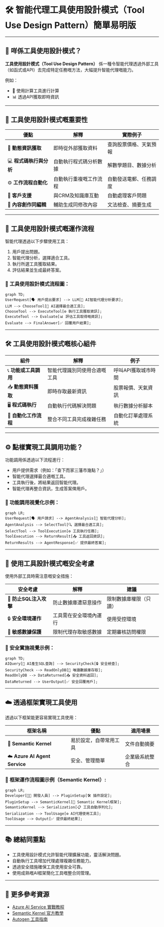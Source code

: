 # 🛠️ 智能代理工具使用設計模式（Tool Use Design Pattern）簡單易明版

---

## 📌 **咩係工具使用設計模式？**

**工具使用設計模式（Tool Use Design Pattern）** 係一種令智能代理透過外部工具（如函式或API）去完成特定任務嘅方法，大幅提升智能代理嘅能力。

例如：
- 🧮 使用計算工具進行計算
- 📊 透過API獲取即時資訊

---

## 🎯 **工具使用設計模式嘅重要性**

| 優點 | 解釋 | 實際例子 |
|---|---|---|
| 📡 **動態資訊獲取** | 即時從外部獲取資料 | 查詢股票價格、天氣預報 |
| 💻 **程式碼執行與分析** | 自動執行程式碼分析數據 | 解數學題目、數據分析 |
| ⚙️ **工作流程自動化** | 自動執行重複嘅工作流程 | 自動發送電郵、任務調度 |
| 🙋 **客戶支援** | 與CRM及知識庫互動 | 自動處理客戶問題 |
| 📝 **內容創作同編輯** | 輔助生成同修改內容 | 文法檢查、摘要生成 |

---

## 📌 **工具使用設計模式嘅運作流程**

智能代理透過以下步驟使用工具：

1. 用戶提出問題。
2. 智能代理分析，選擇適合工具。
3. 執行所選工具獲取結果。
4. 評估結果並生成最終答案。

### 📌 **工具使用設計模式流程圖：**
```mermaid
graph TD;
UserRequest[🗣️ 用戶提出要求] --> LLM[🤖 AI智能代理分析要求];
LLM --> ChooseTool[🔧 AI選擇最合適工具];
ChooseTool --> ExecuteTool[⚙️ 執行工具獲取資訊];
ExecuteTool --> Evaluate[📊 評估工具取得嘅資訊];
Evaluate --> FinalAnswer[✅ 回覆用戶結果];
```

---

## 🛠️ **工具使用設計模式嘅核心組件**

| 組件 | 解釋 | 例子 |
|-----------|-------------|---------|
| 📞 **功能或工具調用** | 智能代理識別同使用合適嘅工具 | 呼叫API獲取城市時間 |
| 📥 **動態資料獲取** | 即時存取最新資訊 | 股票報價、天氣資訊 |
| 🖥️ **程式碼執行** | 自動執行代碼解決問題 | 執行數據分析腳本 |
| 🔄 **自動化工作流程** | 整合不同工具完成複雜任務 | 自動化訂單處理系統 |

---

## ⚙️ **點樣實現工具調用功能？**

功能調用係透過以下流程進行：

- 用戶提供需求（例如：「查下而家三藩市幾點？」）
- 智能代理選擇最合適嘅工具。
- 工具執行後，將結果返回智能代理。
- 智能代理再整合資訊，生成答案俾用戶。

### 📌 **功能調用視覺化示例：**
```mermaid
graph LR;
UserRequest[🗣️ 用戶請求] --> AgentAnalysis[🤖 智能代理分析];
AgentAnalysis --> SelectTool[🔍 選擇最合適工具];
SelectTool --> ToolExecution[⚙️ 工具執行任務];
ToolExecution --> ReturnResult[📥 工具返回資訊];
ReturnResults --> AgentResponse[✅ 提供最終答案];
```

---

## 🚧 **使用工具設計模式嘅安全考慮**

使用外部工具時需注意嘅安全措施：

| 安全考慮 | 解釋 | 建議 |
|---------------|-------------|----------------|
| 🚫 **防止SQL注入攻擊** | 防止數據庫遭惡意操作 | 限制數據庫權限（只讀） |
| 🔒 **安全環境運作** | 工具需在安全環境內運行 | 使用受控環境 |
| 🔐 **敏感數據保護** | 限制代理存取敏感數據 | 定期審核訪問權限 |

### 📌 **安全實施視覺示例：**
```mermaid
graph TD;
AIQuery[🤖 AI產生SQL查詢] --> SecurityCheck[🔒 安全檢查];
SecurityCheck --> ReadOnlyDB[📗 唯讀數據庫存取];
ReadOnlyDB --> DataReturned[📥 安全資料返回];
DataReturned --> UserOutput[✅ 安全回覆用戶];
```

---

## ☁️ **透過框架實現工具使用**

透過以下框架能更容易實現工具使用：

| 框架名稱 | 優點 | 適用場景 |
|-----------|------------|---------|
| 🧩 **Semantic Kernel** | 易於設定，自帶常用工具 | 文件自動摘要 |
| ☁️ **Azure AI Agent Service** | 安全、管理簡單 | 企業級系統整合 |

### 📌 **框架運作流程圖示例（Semantic Kernel）:**
```mermaid
graph LR;
Developer[🧑‍💻 開發人員] --> PluginSetup[🛠️ 插件設定];
PluginSetup --> SemanticKernel[🧩 Semantic Kernel框架];
SemanticKernel --> Serialization[📋 工具自動序列化];
Serialization --> ToolUsage[⚙️ AI代理使用工具];
ToolUsage --> Output[✅ 提供最終結果];
```

---

## 📚 **總結同重點**

- 工具使用設計模式允許智能代理擴展功能，靈活解決問題。
- 自動執行工具增加代理處理複雜任務能力。
- 透過安全措施確保工具使用安全可靠。
- 使用成熟嘅AI框架簡化工具嘅整合同管理。

---

## 🌟 **更多參考資源**

- [Azure AI Service 實戰教程](https://learn.microsoft.com/training/modules/use-own-data-azure-openai)
- [Semantic Kernel 官方教學](https://learn.microsoft.com/semantic-kernel/concepts/ai-services/chat-completion/function-calling/?pivots=programming-language-python)
- [Autogen 工具指南](https://microsoft.github.io/autogen/dev/user-guide/core-user-guide/components/tools.html)